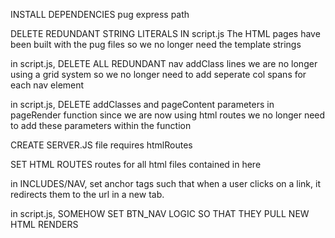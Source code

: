 INSTALL DEPENDENCIES
    pug
    express
    path

DELETE REDUNDANT STRING LITERALS IN script.js
    The HTML pages have been built with the pug files so we no longer need the template strings

in script.js, DELETE ALL REDUNDANT nav addClass lines
    we are no longer using a grid system so we no longer need to add seperate col spans for each nav element

in script.js, DELETE addClasses and pageContent parameters in pageRender function
    since we are now using html routes we no longer need to add these parameters within the function

CREATE SERVER.JS file
    requires htmlRoutes

SET HTML ROUTES
    routes for all html files contained in here

in INCLUDES/NAV, set anchor tags such that when a user clicks on a link, it redirects them to the url in a new tab.

in script.js, SOMEHOW SET BTN_NAV LOGIC SO THAT THEY PULL NEW HTML RENDERS